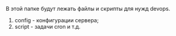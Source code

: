 В этой папке будут лежать файлы и скрипты для нужд devops.

 1. config - конфигурации сервера;
 2. script - задачи cron и т.д.
